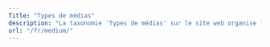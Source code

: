 ```yaml
---
Title: "Types de médias"
description: "La taxonomie 'Types de médias' sur le site web organise le contenu en différentes catégories telles que les films cinématographiques, les livres non fictionnels et les projets Web, spécialement pour la section Ressources (/resources/). Ce système facilite l'accès et la navigation à travers une diversité de formats médiatiques."
url: "/fr/medium/"
---
```

